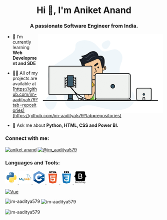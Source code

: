 <h1 align="center">Hi 👋, I'm Aniket Anand</h1>
<h3 align="center">A passionate Software Engineer from India.</h3>

<img align="right" alt="codinggif" width="400" src="https://raw.githubusercontent.com/rajpratyush/rajpratyush/master/me_1.gif">

<!-- <p align="left"> <img src="https://raw.githubusercontent.com/rajpratyush/rajpratyush/master/me_1.gif" alt="aniketand8" /> </p> -->

- 🌱 I’m currently learning **Web Development and SDE**

- 👨‍💻 All of my projects are available at [https://github.com/im-aaditya579?tab=repositories](https://github.com/im-aaditya579?tab=repositories)

- 💬 Ask me about **Python, HTML, CSS and Power BI.**

<h3 align="left">Connect with me:</h3>
<p align="left">
<a href="linkedin.com/in/aniket-anand-7ab883212/" target="blank"><img align="center" src="https://raw.githubusercontent.com/rahuldkjain/github-profile-readme-generator/master/src/images/icons/Social/linked-in-alt.svg" alt="aniket anand" height="30" width="40" /></a>
<a href="https://www.hackerrank.com/aniket_anand_bt1" target="blank"><img align="center" src="https://raw.githubusercontent.com/rahuldkjain/github-profile-readme-generator/master/src/images/icons/Social/hackerrank.svg" alt="@im_aaditya579" height="30" width="40" /></a>
</p>

<h3 align="left">Languages and Tools:</h3>
<p align="left"> <a href="https://www.python.org" target="_blank" rel="noreferrer"> 
<img src="https://raw.githubusercontent.com/devicons/devicon/master/icons/python/python-original.svg" alt="python" width="40" height="40"/> </a> 
<a href="https://www.mysql.com/" target="_blank" rel="noreferrer"> 
<img src="https://raw.githubusercontent.com/devicons/devicon/master/icons/mysql/mysql-original-wordmark.svg" alt="mysql" width="40" height="40"/> 
</a>
<a href="https://www.w3schools.com/cpp/" target="_blank" rel="noreferrer"> <img src="https://raw.githubusercontent.com/devicons/devicon/master/icons/cplusplus/cplusplus-original.svg" alt="cplusplus" width="40" height="40"/> </a> <a href="https://www.w3.org/html/" target="_blank" rel="noreferrer"> <img src="https://raw.githubusercontent.com/devicons/devicon/master/icons/html5/html5-original-wordmark.svg" alt="html5" width="40" height="40"/> </a> <a href="https://www.w3schools.com/css/" target="_blank" rel="noreferrer"> <img src="https://raw.githubusercontent.com/devicons/devicon/master/icons/css3/css3-original-wordmark.svg" alt="css3" width="40" height="40"/> </a> <a href="https://getbootstrap.com" target="_blank" rel="noreferrer"> <img src="https://raw.githubusercontent.com/devicons/devicon/master/icons/bootstrap/bootstrap-plain-wordmark.svg" alt="bootstrap" width="40" height="40"/> </a> </p>
<p align="left"> <a href="https://vuejs.org/" target="_blank" rel="noreferrer"> 
<img src="https://icons8.com/icon/rY6agKizO9eb/vue-js" alt="Vue" width="40" height="40"/> </a> 

<p><img align="left" src="https://github-readme-stats.vercel.app/api/top-langs?username=im-aaditya579&show_icons=true&locale=en&layout=compact" alt="im-aaditya579" /></p>

<p>&nbsp;<img align="center" src="https://github-readme-stats.vercel.app/api?username=im-aaditya579&show_icons=true&locale=en" alt="im-aaditya579" /></p>

<p><img align="center" src="https://github-readme-streak-stats.herokuapp.com/?user=im-aaditya579&" alt="im-aaditya579" /></p>
